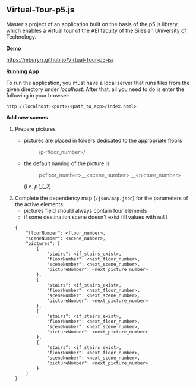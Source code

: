## Virtual-Tour-p5.js

Master's project of an application built on the basis of the p5.js library, which enables a virtual tour of the AEI faculty of the Silesian University of Technology.

**Demo**

https://mburyrr.github.io/Virtual-Tour-p5-js/

**Running App**

To run the application, you must have a local server that runs files from the given directory under *localhost*.
After that, all you need to do is enter the following in your browser:

`http://localhost:<port>/<path_to_app>/index.html>`

**Add new scenes**

1.  Prepare pictures 
    - pictures are placed in folders dedicated to the appropriate floors
        >/p<floor_number>/

    - the default naming of the picture is: 
        >p<floor_number>__<scene_number> __<picture_number>

        (i.e. *p1_1_2*)
2.  Complete the dependency map (`/json/map.json`) for the parameters of the active elements:
    - pictures field should always contain four elements
    - if some destination scene doesn't exist fill values with `null`
    &nbsp;
    ```
    {
		"floorNumber": <floor_number>,
		"sceneNumber": <scene_number>,
		"pictures": [
			{
				"stairs": <if_stairs_exist>,
				"floorNumber": <next_floor_number>,
				"sceneNumber": <next_scene_number>,
				"pictureNumber": <next_picture_number>
			},
			{
				"stairs": <if_stairs_exist>,
				"floorNumber": <next_floor_number>,
				"sceneNumber": <next_scene_number>,
				"pictureNumber": <next_picture_number>
			},
			{
				"stairs": <if_stairs_exist>,
				"floorNumber": <next_floor_number>,
				"sceneNumber": <next_scene_number>,
				"pictureNumber": <next_picture_number>
			},
			{
				"stairs": <if_stairs_exist>,
				"floorNumber": <next_floor_number>,
				"sceneNumber": <next_scene_number>,
				"pictureNumber": <next_picture_number>
			}
		]
	}
```
